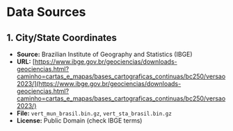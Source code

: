 # Data Sources  

## 1. City/State Coordinates  
- **Source:** Brazilian Institute of Geography and Statistics (IBGE)  
- **URL:** [https://www.ibge.gov.br/geociencias/downloads-geociencias.html?caminho=cartas_e_mapas/bases_cartograficas_continuas/bc250/versao2023/](https://www.ibge.gov.br/geociencias/downloads-geociencias.html?caminho=cartas_e_mapas/bases_cartograficas_continuas/bc250/versao2023/)  
- **File:** `vert_mun_brasil.bin.gz`, `vert_sta_brasil.bin.gz`  
- **License:** Public Domain (check IBGE terms)